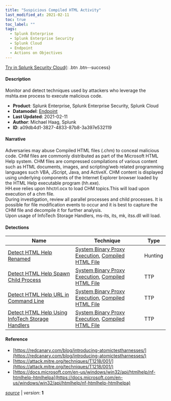 ```yaml
---
title: "Suspicious Compiled HTML Activity"
last_modified_at: 2021-02-11
toc: true
toc_label: ""
tags:
  - Splunk Enterprise
  - Splunk Enterprise Security
  - Splunk Cloud
  - Endpoint
  - Actions on Objectives
---
```


[Try in Splunk Security Cloud](https://www.splunk.com/en_us/cyber-security.html){: .btn .btn--success}

#### Description

Monitor and detect techniques used by attackers who leverage the mshta.exe process to execute malicious code.

- **Product**: Splunk Enterprise, Splunk Enterprise Security, Splunk Cloud
- **Datamodel**: [Endpoint](https://docs.splunk.com/Documentation/CIM/latest/User/Endpoint)
- **Last Updated**: 2021-02-11
- **Author**: Michael Haag, Splunk
- **ID**: a09db4d1-3827-4833-87b8-3a397e532119

#### Narrative

Adversaries may abuse Compiled HTML files (.chm) to conceal malicious code. CHM files are commonly distributed as part of the Microsoft HTML Help system. CHM files are compressed compilations of various content such as HTML documents, images, and scripting/web related programming languages such VBA, JScript, Java, and ActiveX. CHM content is displayed using underlying components of the Internet Explorer browser loaded by the HTML Help executable program (hh.exe). \
HH.exe relies upon hhctrl.ocx to load CHM topics.This will load upon execution of a chm file. \
During investigation, review all parallel processes and child processes. It is possible for file modification events to occur and it is best to capture the CHM file and decompile it for further analysis. \
Upon usage of InfoTech Storage Handlers, ms-its, its, mk, itss.dll will load.

#### Detections

| Name        | Technique   | Type         |
| ----------- | ----------- |--------------|
| [Detect HTML Help Renamed](/endpoint/detect_html_help_renamed/) | [System Binary Proxy Execution](/tags/#system-binary-proxy-execution), [Compiled HTML File](/tags/#compiled-html-file)| Hunting |
| [Detect HTML Help Spawn Child Process](/endpoint/detect_html_help_spawn_child_process/) | [System Binary Proxy Execution](/tags/#system-binary-proxy-execution), [Compiled HTML File](/tags/#compiled-html-file)| TTP |
| [Detect HTML Help URL in Command Line](/endpoint/detect_html_help_url_in_command_line/) | [System Binary Proxy Execution](/tags/#system-binary-proxy-execution), [Compiled HTML File](/tags/#compiled-html-file)| TTP |
| [Detect HTML Help Using InfoTech Storage Handlers](/endpoint/detect_html_help_using_infotech_storage_handlers/) | [System Binary Proxy Execution](/tags/#system-binary-proxy-execution), [Compiled HTML File](/tags/#compiled-html-file)| TTP |

#### Reference

* [https://redcanary.com/blog/introducing-atomictestharnesses/](https://redcanary.com/blog/introducing-atomictestharnesses/)
* [https://attack.mitre.org/techniques/T1218/001/](https://attack.mitre.org/techniques/T1218/001/)
* [https://docs.microsoft.com/en-us/windows/win32/api/htmlhelp/nf-htmlhelp-htmlhelpa](https://docs.microsoft.com/en-us/windows/win32/api/htmlhelp/nf-htmlhelp-htmlhelpa)



[*source*](https://github.com/splunk/security_content/tree/develop/stories/suspicious_compiled_html_activity.yml) \| *version*: **1**